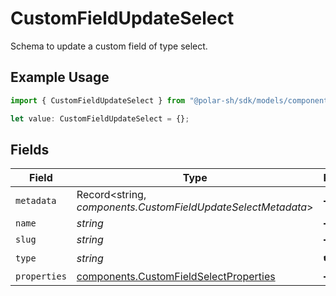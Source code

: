 # CustomFieldUpdateSelect

Schema to update a custom field of type select.

## Example Usage

```typescript
import { CustomFieldUpdateSelect } from "@polar-sh/sdk/models/components/customfieldupdateselect.js";

let value: CustomFieldUpdateSelect = {};
```

## Fields

| Field                                                                                            | Type                                                                                             | Required                                                                                         | Description                                                                                      |
| ------------------------------------------------------------------------------------------------ | ------------------------------------------------------------------------------------------------ | ------------------------------------------------------------------------------------------------ | ------------------------------------------------------------------------------------------------ |
| `metadata`                                                                                       | Record<string, *components.CustomFieldUpdateSelectMetadata*>                                     | :heavy_minus_sign:                                                                               | N/A                                                                                              |
| `name`                                                                                           | *string*                                                                                         | :heavy_minus_sign:                                                                               | N/A                                                                                              |
| `slug`                                                                                           | *string*                                                                                         | :heavy_minus_sign:                                                                               | N/A                                                                                              |
| `type`                                                                                           | *string*                                                                                         | :heavy_check_mark:                                                                               | N/A                                                                                              |
| `properties`                                                                                     | [components.CustomFieldSelectProperties](../../models/components/customfieldselectproperties.md) | :heavy_minus_sign:                                                                               | N/A                                                                                              |